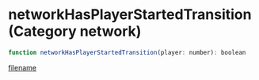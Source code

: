 # networkHasPlayerStartedTransition (Category network)

```js
function networkHasPlayerStartedTransition(player: number): boolean
```

[filename](networkHasPlayerStartedTransition_m.md ':include')